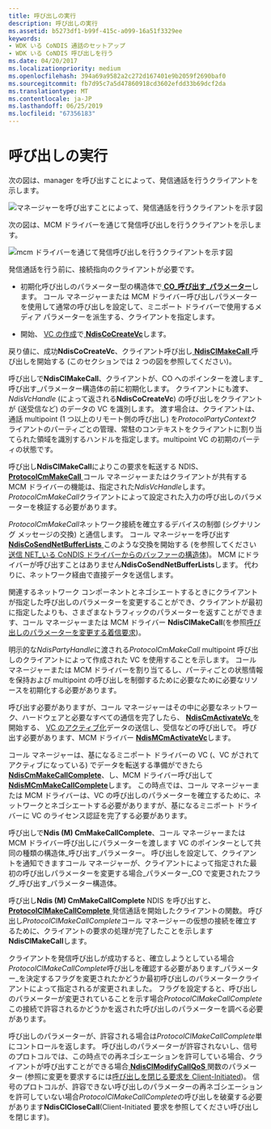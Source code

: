 ```yaml
---
title: 呼び出しの実行
description: 呼び出しの実行
ms.assetid: b5273df1-b99f-415c-a099-16a51f3329ee
keywords:
- WDK いる CoNDIS 通話のセットアップ
- WDK いる CoNDIS 呼び出しを行う
ms.date: 04/20/2017
ms.localizationpriority: medium
ms.openlocfilehash: 394a69a9582a2c272d167401e9b2059f2690baf0
ms.sourcegitcommit: fb7d95c7a5d47860918cd3602efdd33b69dcf2da
ms.translationtype: MT
ms.contentlocale: ja-JP
ms.lasthandoff: 06/25/2019
ms.locfileid: "67356183"
---
```

# <a name="making-a-call"></a>呼び出しの実行





次の図は、manager を呼び出すことによって、発信通話を行うクライアントを示します。

![マネージャーを呼び出すことによって、発信通話を行うクライアントを示す図](images/cm-11.png)

次の図は、MCM ドライバーを通じて発信呼び出しを行うクライアントを示します。

![mcm ドライバーを通じて発信呼び出しを行うクライアントを示す図](images/fig1-11.png)

発信通話を行う前に、接続指向のクライアントが必要です。

-   初期化呼び出しのパラメーター型の構造体で[ **CO\_呼び出す\_パラメーター**](https://docs.microsoft.com/previous-versions/windows/hardware/network/ff545384(v=vs.85))します。 コール マネージャーまたは MCM ドライバー呼び出しパラメーターを使用して通常の呼び出しを設定して、ミニポート ドライバーで使用するメディア パラメーターを派生する、クライアントを指定します。

-   開始、 [VC の作成](creating-a-vc.md)で[ **NdisCoCreateVc**](https://docs.microsoft.com/windows-hardware/drivers/ddi/content/ndis/nf-ndis-ndiscocreatevc)します。

戻り値に、成功**NdisCoCreateVc**、クライアント呼び出し[ **NdisClMakeCall** ](https://docs.microsoft.com/windows-hardware/drivers/ddi/content/ndis/nf-ndis-ndisclmakecall)呼び出しを開始する (このセクションでは 2 つの図を参照してください)。

呼び出しで**NdisClMakeCall**、クライアントが、CO へのポインターを渡します\_呼び出す\_パラメーター構造体の前に初期化します。 クライアントにも渡す、 *NdisVcHandle* (によって返される**NdisCoCreateVc**) の呼び出しをクライアントが (送受信など) のデータの VC を識別します。 渡す場合は、クライアントは、通話 multipoint (1 つ以上のリモート側の呼び出し) を*ProtocolPartyContext*クライアントのパーティごとの管理、常駐のコンテキストをクライアントに割り当てられた領域を識別するハンドルを指定します。multipoint VC の初期のパーティの状態です。

呼び出し**NdisClMakeCall**によりこの要求を転送する NDIS、 [ **ProtocolCmMakeCall** ](https://docs.microsoft.com/windows-hardware/drivers/ddi/content/ndis/nc-ndis-protocol_cm_make_call)コール マネージャーまたはクライアントが共有する MCM ドライバーの機能は、指定された*NdisVcHandle*します。 *ProtocolCmMakeCall*クライアントによって設定された入力の呼び出しのパラメーターを検証する必要があります。

*ProtocolCmMakeCall*ネットワーク接続を確立するデバイスの制御 (シグナリング メッセージの交換) と通信します。 コール マネージャーを呼び出す[ **NdisCoSendNetBufferLists** ](https://docs.microsoft.com/windows-hardware/drivers/ddi/content/ndis/nf-ndis-ndiscosendnetbufferlists)このような交換を開始する (を参照してください[送信 NET\_いる CoNDIS ドライバーからのバッファーの構造体](sending-net-buffer-structures-from-condis-drivers.md))。 MCM にドライバーが呼び出すことはありません**NdisCoSendNetBufferLists**します。 代わりに、ネットワーク経由で直接データを送信します。

関連するネットワーク コンポーネントとネゴシエートするときにクライアントが指定した呼び出しのパラメーターを変更することができ、クライアントが最初に指定したよりも、さまざまなトラフィックのパラメーターを返すことができます、コール マネージャーまたは MCM ドライバー **NdisClMakeCall**(を参照[呼び出しのパラメーターを変更する着信要求](incoming-request-to-change-call-parameters.md))。

明示的な*NdisPartyHandle*に渡される*ProtocolCmMakeCall* multipoint 呼び出しのクライアントによって作成された VC を使用することを示します。 コール マネージャーまたは MCM ドライバーを割り当てるし、パーティごとの状態情報を保持および multipoint の呼び出しを制御するために必要なために必要なリソースを初期化する必要があります。

呼び出す必要がありますが、コール マネージャーはその中に必要なネットワーク、ハードウェアと必要なすべての通信を完了したら、 [ **NdisCmActivateVc** ](https://docs.microsoft.com/windows-hardware/drivers/ddi/content/ndis/nf-ndis-ndiscmactivatevc)を開始する、 [VC のアクティブ化](activating-a-vc.md)データの送信し、受信などの呼び出しで。 呼び出す必要があります、MCM ドライバー [ **NdisMCmActivateVc**](https://docs.microsoft.com/windows-hardware/drivers/ddi/content/ndis/nf-ndis-ndismcmactivatevc)します。

コール マネージャーは、基になるミニポート ドライバーの VC (、VC がされてアクティブになっている) でデータを転送する準備ができたら[ **NdisCmMakeCallComplete**](https://docs.microsoft.com/windows-hardware/drivers/ddi/content/ndis/nf-ndis-ndiscmmakecallcomplete)、し、MCM ドライバー呼び出して[ **NdisMCmMakeCallComplete**](https://docs.microsoft.com/windows-hardware/drivers/ddi/content/ndis/nf-ndis-ndismcmmakecallcomplete)します。 この時点では、コール マネージャーまたは MCM ドライバーは、VC の呼び出しのパラメーターを確立するために、ネットワークとネゴシエートする必要がありますが、基になるミニポート ドライバーに VC のライセンス認証を完了する必要があります。

呼び出しで**Ndis (M) CmMakeCallComplete**、コール マネージャーまたは MCM ドライバー呼び出しにパラメーターを渡します VC のポインターとして共同の種類の構造体\_呼び出す\_パラメーター。 呼び出しを設定して、クライアントを通知できますコール マネージャーが、クライアントによって指定された最初の呼び出しパラメーターを変更する場合\_パラメーター\_CO で変更されたフラグ\_呼び出す\_パラメーター構造体。

呼び出し**Ndis (M) CmMakeCallComplete** NDIS を呼び出すと、 [ **ProtocolClMakeCallComplete** ](https://docs.microsoft.com/windows-hardware/drivers/ddi/content/ndis/nc-ndis-protocol_cl_make_call_complete)発信通話を開始したクライアントの関数。 呼び出し*ProtocolClMakeCallComplete*コール マネージャーの仮想の接続を確立するために、クライアントの要求の処理が完了したことを示します**NdisClMakeCall**します。

クライアントを発信呼び出しが成功すると、確立しようとしている場合*ProtocolClMakeCallComplete*呼び出しを確認する必要があります\_パラメーター\_を決定するフラグを変更されたかどうか最初呼び出しのパラメータークライアントによって指定されるが変更されました。 フラグを設定すると、呼び出しのパラメーターが変更されていることを示す場合*ProtocolClMakeCallComplete*この接続で許容されるかどうかを返された呼び出しのパラメーターを調べる必要があります。

呼び出しのパラメーターが、許容される場合は*ProtocolClMakeCallComplete*単にコントロールを返します。 呼び出しのパラメーターが許容されないし、信号のプロトコルでは、この時点での再ネゴシエーションを許可している場合、クライアントが呼び出すことができる場合[ **NdisClModifyCallQoS** ](https://docs.microsoft.com/windows-hardware/drivers/ddi/content/ndis/nf-ndis-ndisclmodifycallqos)関数のパラメーター (参照に変更を要求するには[呼び出しを閉じる要求を Client-Initiated](client-initiated-request-to-close-a-call.md))。 信号のプロトコルが、許容できない呼び出しのパラメーターの再ネゴシエーションを許可していない場合*ProtocolClMakeCallComplete*の呼び出しを破棄する必要があります**NdisClCloseCall**(Client-Initiated 要求を参照してください呼び出しを閉じます)。

 

 





